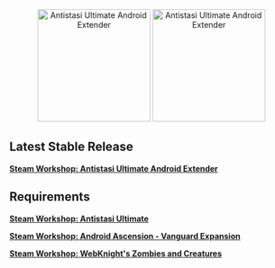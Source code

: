 <div align="center">
  <img alt="Antistasi Ultimate Android Extender" width="200" height="200" src="https://github.com/SilenceIsFatto/A3UExtender-Androids/assets/78276788/8b5a0acc-d737-48aa-b087-e2eb3433774a">
  <img alt="Antistasi Ultimate Android Extender" width="200" height="200" src="https://github.com/SilenceIsFatto/A3UExtender-Androids/assets/78276788/4f6eb98f-c17a-4675-ab91-fc4cc72d09ab">
</div>

## Latest Stable Release
**[Steam Workshop: Antistasi Ultimate Android Extender]()**

## Requirements
**[Steam Workshop: Antistasi Ultimate](https://steamcommunity.com/sharedfiles/filedetails/?id=3020755032)**

**[Steam Workshop: Android Ascension - Vanguard Expansion](https://steamcommunity.com/sharedfiles/filedetails/?id=2999610783)**

**[Steam Workshop: WebKnight's Zombies and Creatures](https://steamcommunity.com/sharedfiles/filedetails/?id=2789152015)**
